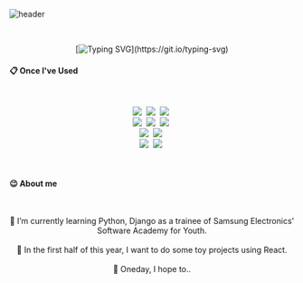 

<!-- ![header](https://capsule-render.vercel.app/api?type=Waving&color=0:5c8eb7,100:575893&height=200&section=header&text=sol's%20github&fontSize=90&fontAlignY=40&animation=fadeIn&strokeWidth=2&stroke=ffffff&fontColor=ffffff) -->
![header](https://capsule-render.vercel.app/api?type=rounded&color=8977AD&section=header&text=sol's%20github&fontColor=ffffff&strokeWidth=2&stroke=ffffff)

<div align="center">
<br>
 
[![Typing SVG](https://readme-typing-svg.herokuapp.com?font=Tilt+Neon&pause=1000&color=575893&center=true&vCenter=true&repeat=true&3&width=700&lines=Hello.+I'm+Sol+Kim.+I'm+currently+studying+Python+in+SSAFY.)](https://git.io/typing-svg)
</div>
<h4> 📋 Once I've Used </h4>
<br>

<p align="center">
  <img src="https://img.shields.io/badge/Python-3766AB?style=flat-square&logo=Python&logoColor=white"/></a>&nbsp 
  <img src="https://img.shields.io/badge/HTML5-E34F26?style=flat-square&logo=HTML5&logoColor=white"/></a>&nbsp
  <img src="https://img.shields.io/badge/CSS3-809CC9?style=flat-square&logo=CSS3&logoColor=white"/></a>&nbsp
  <br>
    <img src="https://img.shields.io/badge/Javascript-ffb13b?style=flat-square&logo=javascript&logoColor=white"/></a>&nbsp 
  <img src="https://img.shields.io/badge/Node.js-FE5196?style=flat-square&logo=Node.js&logoColor=white"/></a>&nbsp
  <img src="https://img.shields.io/badge/React-000000?style=flat-square&logo=React&logoColor=white"/></a>&nbsp
  <br>
  <img src="https://img.shields.io/badge/Mysql-A5915F?style=flat-square&logo=MySql&logoColor=white"/></a>&nbsp 
  <img src="https://img.shields.io/badge/MongoDB-47A248?style=flat-square&logo=MongoDB&logoColor=white"/></a>&nbsp 
  <br>
  <img src="https://img.shields.io/badge/AWS-232F3E?style=flat-square&logo=AmazonAWS&logoColor=white"/></a>&nbsp 
  <img src="https://img.shields.io/badge/Microsoft Azure-2496ED?style=flat-square&logo=Microsoft Azure&logoColor=white"/></a>&nbsp
</p>



<br>
<h4> 😉 About me </h4>
<br>

<p align="center">
🌱 I’m currently learning Python, Django as a trainee of Samsung Electronics' Software Academy for Youth.<br><br>
🎯 In the first half of this year, I want to do some toy projects using React.<br><br>
🤞 Oneday, I hope to..
</p>





<!-- 
 go to see the UEFA game and F1.
 -->



<!--
**s0lk1m/s0lk1m** is a ✨ _special_ ✨ repository because its `README.md` (this file) appears on your GitHub profile.

Here are some ideas to get you started:


- 💬 Ask me about ...
- 📫 How to reach me: ...
- 😄 Pronouns: ...
- ⚡ Fun fact: ...
-->

